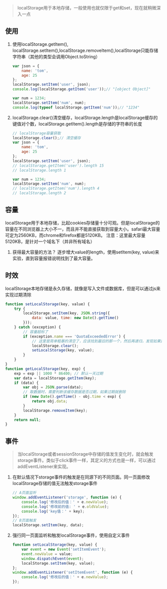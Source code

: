 > localStorage用于本地存储，一般使用也就仅限于get和set，现在就稍微深入一点

## 使用
1. 使用localStorage.getItem(), localStorage.setItem(),localStorage.removeItem(),localStorage只能存储字符串（其他的类型会调用Object.toString）
    ```js
    var json = {
        name: 'tom',
        age: 25
    };
    localStorage.setItem('user', json);
    console.log(localStorage.getItem('user'));// "[object Object]"

    var num = 1234;
    localStorage.setItem('num', num);
    console.log(typeof localStorage.getItem('num'));// "1234"
    ```
1. localStorage.clear()清空缓存，localStorage.length是localStorage缓存的键值对个数，localStorage.getItem().length是存储的字符串的长度
    ```js
    // localStorage容量获取
    localStorage.clear();// 清空缓存
    var json = {
        name: 'tom',
        age: 25
    };
    localStorage.setItem('user', json);
    // localStorage.getItem('user').length 15
    // localStorage.length 1

    var num = 1234;
    localStorage.setItem('num', num);
    // localStorage.getItem('num').length 4
    // localStorage.length 2
    ```

## 容量
localStorage用于本地存储，比起cookies存储量十分可观。但是localStorage的容量在不同浏览器上大小不一，而且并不能直接获取到容量大小。safari最大容量可定为2560KB，而chrome和firefox都是5120KB。
注意：这里最大容量5120KB，是针对一个域名下（并非所有域名）

1. 获得最大容量的方法？
逐步增大value的length，使用setItem(key, value)来实验，直到容量报错说明找到了最大容量。

## 时效
localStorage本地存储是永久存储，就像是写入文件或数据库，但是可以通过js来实现过期清除
```js
function setLocalStorage(key, value) {
    try {
        localStorage.setItem(key, JSON.string({
            data: value, time: new Date().getTime()
        }));
    } catch (exception) {
        // 容量超标了
        if (exception.name === 'QuotaExceededError') {
            // 这里是简单粗暴的清空了，应该找到最旧的那一个，然后再递归，发现如果还有exception，则继续删
            localStorage.clear();
            setLocalStorage(key, value);
        }
    }
}
function getLocalStorage(key, exp) {
    exp = exp || 1000 * 86400; // 默认一天过期
    var data = localStorage.getItem(key);
    if (data) {
        var obj = JSON.parse(data);
        // 取数据时，需要判断该缓存数据是否过期，如果过期就删除
        if (new Date().getTime() - obj.time < exp) {
            return obj.data;
        }
        localStorage.removeItem(key);
    }
    return null;
}
```

## 事件
> 当localStorage或者sessionStorage中存储的值发生变化时，就会触发storage事件。类似于click事件一样，其定义的方式也是一样，可以通过addEventListener来实现。

1. 在默认情况下storage事件的触发是在同源下的不同页面。同一页面修改localStorage存储的值无法触发storage事件
    ```js
    // A页面监听
    window.addEventListener('storage', function (e) {
        console.log('修改后的值：' + e.newValue);
        console.log('修改前的值: ' + e.oldValue);
        console.log('key值：' + key);
    });
    // B页面触发
    localStorage.setItem(key, data);
    ```


1. 强行同一页面监听和触发localStorage事件，使用自定义事件
    ```js
    function setLocalStorage(key, value) {
        var event = new Event('setItemEvent');
        event.newValue = value;
        window.dispatchEvent(event);
        localStorage.setItem(key, value);
    };
    window.addEventListener('setItemEvent', function (e) {
        console.log('修改后的值：' + e.newValue);
    });
    ```